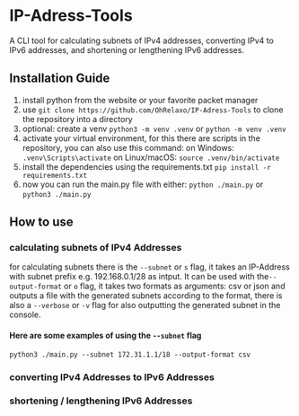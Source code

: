 # IP-Adress-Tools
A CLI tool for calculating subnets of IPv4 addresses, converting IPv4 to IPv6 addresses, and shortening or lengthening IPv6 addresses.

## Installation Guide
1. install python from the website or your favorite packet manager
2. use `git clone https://github.com/OhRelaxo/IP-Adress-Tools` to clone the repository into a directory
3. optional: create a venv `python3 -m venv .venv` or `python -m venv .venv`
4. activate your virtual environment, for this there are scripts in the repository, you can also use this command: on Windows: `.venv\Scripts\activate` on Linux/macOS: `source .venv/bin/activate`
5. install the dependencies using the requirements.txt `pip install -r requirements.txt`
6. now you can run the main.py file with either: `python ./main.py` or `python3 ./main.py`

## How to use
### calculating subnets of IPv4 Addresses
for calculating subnets there is the `--subnet` or `s` flag, it takes an 
IP-Address with subnet prefix e.g. 192.168.0.1/28 as intput.
It can be used with the`--output-format` or `o` flag, it takes two formats as 
arguments: csv or json and outputs a file with the generated subnets according 
to the format, there is also a `--verbose` or `-v` flag for also outputting 
the generated subnet in the console.

#### Here are some examples of using the `--subnet` flag
````commandline
python3 ./main.py --subnet 172.31.1.1/18 --output-format csv
````

### converting IPv4 Addresses to IPv6 Addresses

### shortening / lengthening IPv6 Addresses
